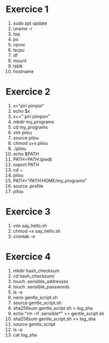 # Exercice 1
1. sudo apt update
2. uname -r
3. top
4. ps
5. nproc
6. lscpu
7. df
8. mount
9. lsblk
10. hostname

# Exercice 2
1. x="piri pimpin"
2. echo $x
3. x+=" piri pimpon"
4. mkdir my_programs
5. cd my_programs
6. vim pilou
7. source pilou
8. chmod u+x pilou
9. ./pilou
10. echo $PATH
11. PATH=$PATH:$(pwd)
12. export PATH
13. cd ~
14. pilou
15. PATH="$PATH:$HOME/my_programs"
16. source .profile
17. pilou

# Exercice 3
1. vim say_hello.sh
2. chmod +x say_hello.sh
3. crontab -e

# Exercice 4
1. mkdir hash_checksum
2. cd hash_checksum/
3. touch .sensible_addresses 
4. touch .sensible_passwords
5. ls -a
6. nano gentle_script.sh
7. source gentle_script.sh
8. sha256sum gentle_script.sh > log_sha
9. echo "rm -rf .sensible*" >> gentle_script.sh
10. sha256sum gentle_script.sh >> log_sha
11. source gentle_script
12. ls -a
13. cat log_sha
